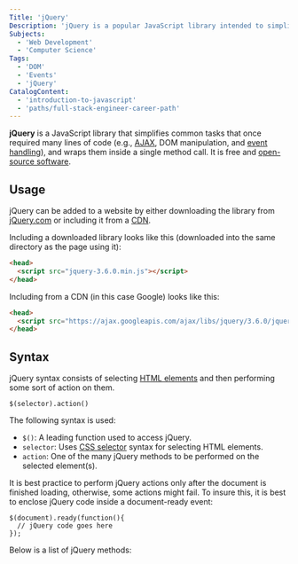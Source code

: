 ```yaml
---
Title: 'jQuery'
Description: 'jQuery is a popular JavaScript library intended to simplify JavaScript programming.'
Subjects:
  - 'Web Development'
  - 'Computer Science'
Tags:
  - 'DOM'
  - 'Events'
  - 'jQuery'
CatalogContent:
  - 'introduction-to-javascript'
  - 'paths/full-stack-engineer-career-path'
---
```


**jQuery** is a JavaScript library that simplifies common tasks that once required many lines of code (e.g., [AJAX](https://www.codecademy.com/resources/docs/javascript/ajax), DOM manipulation, and [event handling](https://www.codecademy.com/resources/docs/javascript/events)), and wraps them inside a single method call. It is free and [open-source software](https://www.codecademy.com/resources/docs/open-source/open-source-software).

## Usage

jQuery can be added to a website by either downloading the library from [jQuery.com](https://jquery.com/download/) or including it from a [CDN](https://www.codecademy.com/resources/docs/general/cdn).

Including a downloaded library looks like this (downloaded into the same directory as the page using it):

```html
<head>
  <script src="jquery-3.6.0.min.js"></script>
</head>
```

Including from a CDN (in this case Google) looks like this:

```html
<head>
  <script src="https://ajax.googleapis.com/ajax/libs/jquery/3.6.0/jquery.js"></script>
</head>
```

## Syntax

jQuery syntax consists of selecting [HTML elements](https://www.codecademy.com/resources/docs/html/elements) and then performing some sort of action on them.

```pseudo
$(selector).action()
```

The following syntax is used:

- `$()`: A leading function used to access jQuery.
- `selector`: Uses [CSS selector](https://www.codecademy.com/resources/docs/css/selectors) syntax for selecting HTML elements.
- `action`: One of the many jQuery methods to be performed on the selected element(s).

It is best practice to perform jQuery actions only after the document is finished loading, otherwise, some actions might fail. To insure this, it is best to enclose jQuery code inside a document-ready event:

```pseudo
$(document).ready(function(){
  // jQuery code goes here
});
```

Below is a list of jQuery methods:
